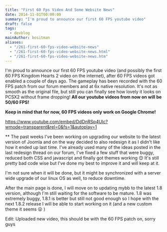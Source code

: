 ```yaml
---
title: "First 60 Fps Video And Some Website News"
date: 2014-11-01T00:00:00
summary: "I'm proud to announce our first 60 FPS youtube video"
draft: false
tags:
  - devblog
mainAuthor: bositman
aliases:
  - "/261-first-60-fps-video-website-news"
  - "/261-first-60-fps-video-website-news.html"
  - "/261-first-60-fps-video-website-news.htm"
---
```



I'm proud to announce our first 60 FPS youtube video (and possibly the
first 60 FPS Kingdom Hearts 2 video on the internet), after 60 FPS
videos got enabled a couple of days ago. The gameplay has been recorded
with the 60 FPS patch from our forum members and at 6x native
resolution. It's not as smooth as the original file, but still you can
finally see how lovely it looks on PCSX2 without frame dropping! **All
our youtube videos from now on will be 50/60 FPS!**

**Keep in mind that for now, 60 FPS videos only work on Google Chrome!**

https://www.youtube.com/embed/DdDnRSp4UIc?wmode=transparent&rel=0&fs=1&autoplay=1


** The past weeks I've been working on upgrading our website to the
latest version of Joomla and on the way decided to also redesign it as I
didn't like how it ended up last time. I've already used many of the
ideas posted in the last redesign thread on our forum, I've fixed a few
stuff that were buggy, reduced both CSS and javascript and finally got
themes working
😊 It's still pretty bad code wise but I've done
my best to improve it and will keep at it.

I'm not sure when it will be done, but it might be synchronized with a
server wide upgrade of our linux OS as well, to reduce downtime.

After the main page is done, I will move on to updating mybb to the
latest 1.8 version, although I'm still waiting for the software to be
mature. 1.8 was extremely buggy, 1.8.1 is better but still not good
enough so I hope with the next 1.8.2 release I will be able to start
working on it (and a new custom theme it seems
😛 )

Edit: Uploaded new video, this should be with the 60 FPS patch on, sorry
guys
